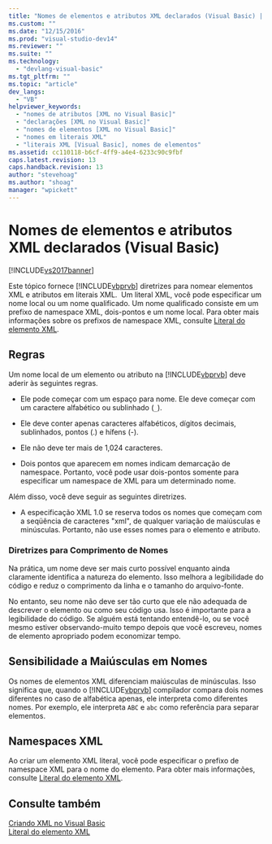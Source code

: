 ```yaml
---
title: "Nomes de elementos e atributos XML declarados (Visual Basic) | Microsoft Docs"
ms.custom: ""
ms.date: "12/15/2016"
ms.prod: "visual-studio-dev14"
ms.reviewer: ""
ms.suite: ""
ms.technology: 
  - "devlang-visual-basic"
ms.tgt_pltfrm: ""
ms.topic: "article"
dev_langs: 
  - "VB"
helpviewer_keywords: 
  - "nomes de atributos [XML no Visual Basic]"
  - "declarações [XML no Visual Basic]"
  - "nomes de elementos [XML no Visual Basic]"
  - "nomes em literais XML"
  - "literais XML [Visual Basic], nomes de elementos"
ms.assetid: cc110118-b6cf-4ff9-a4e4-6233c90c9fbf
caps.latest.revision: 13
caps.handback.revision: 13
author: "stevehoag"
ms.author: "shoag"
manager: "wpickett"
---
```

# Nomes de elementos e atributos XML declarados (Visual Basic)
[!INCLUDE[vs2017banner](../../../../csharp/includes/vs2017banner.md)]

Este tópico fornece [!INCLUDE[vbprvb](../../../../csharp/programming-guide/concepts/linq/includes/vbprvb_md.md)] diretrizes para nomear elementos XML e atributos em literais XML.  Um literal XML, você pode especificar um nome local ou um nome qualificado.  Um nome qualificado consiste em um prefixo de namespace XML, dois\-pontos e um nome local.  Para obter mais informações sobre os prefixos de namespace XML, consulte [Literal do elemento XML](../../../../visual-basic/language-reference/xml-literals/xml-element-literal.md).  
  
## Regras  
 Um nome local de um elemento ou atributo na [!INCLUDE[vbprvb](../../../../csharp/programming-guide/concepts/linq/includes/vbprvb_md.md)] deve aderir às seguintes regras.  
  
-   Ele pode começar com um espaço para nome.  Ele deve começar com um caractere alfabético ou sublinhado \(`_`\).  
  
-   Ele deve conter apenas caracteres alfabéticos, dígitos decimais, sublinhados, pontos \(.\) e hífens \(\-\).  
  
-   Ele não deve ter mais de 1,024 caracteres.  
  
-   Dois pontos que aparecem em nomes indicam demarcação de namespace.  Portanto, você pode usar dois\-pontos somente para especificar um namespace de XML para um determinado nome.  
  
 Além disso, você deve seguir as seguintes diretrizes.  
  
-   A especificação XML 1.0 se reserva todos os nomes que começam com a seqüência de caracteres "xml", de qualquer variação de maiúsculas e minúsculas.  Portanto, não use esses nomes para o elemento e atributo.  
  
### Diretrizes para Comprimento de Nomes  
 Na prática, um nome deve ser mais curto possível enquanto ainda claramente identifica a natureza do elemento.  Isso melhora a legibilidade do código e reduz o comprimento da linha e o tamanho do arquivo\-fonte.  
  
 No entanto, seu nome não deve ser tão curto que ele não adequada de descrever o elemento ou como seu código usa.  Isso é importante para a legibilidade do código.  Se alguém está tentando entendê\-lo, ou se você mesmo estiver observando\-muito tempo depois que você escreveu, nomes de elemento apropriado podem economizar tempo.  
  
## Sensibilidade a Maiúsculas em Nomes  
 Os nomes de elementos XML diferenciam maiúsculas de minúsculas.  Isso significa que, quando o [!INCLUDE[vbprvb](../../../../csharp/programming-guide/concepts/linq/includes/vbprvb_md.md)] compilador compara dois nomes diferentes no caso de alfabética apenas, ele interpreta como diferentes nomes.  Por exemplo, ele interpreta `ABC` e `abc` como referência para separar elementos.  
  
## Namespaces XML  
 Ao criar um elemento XML literal, você pode especificar o prefixo de namespace XML para o nome do elemento.  Para obter mais informações, consulte [Literal do elemento XML](../../../../visual-basic/language-reference/xml-literals/xml-element-literal.md).  
  
## Consulte também  
 [Criando XML no Visual Basic](../../../../visual-basic/programming-guide/language-features/xml/creating-xml.md)   
 [Literal do elemento XML](../../../../visual-basic/language-reference/xml-literals/xml-element-literal.md)